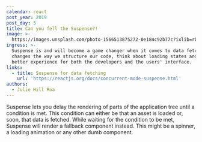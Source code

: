 ```yaml
---
calendar: react
post_year: 2019
post_day: 5
title: Can you fell the Suspense?!
image: >-
  https://images.unsplash.com/photo-1566513875272-0e184c92b77c?ixlib=rb-1.2.1&ixid=eyJhcHBfaWQiOjEyMDd9&auto=format&fit=crop&w=2700&q=80
ingress: >-
  Suspense is and will become a game changer when it comes to data fetching. It
  changes the way we structure our code, think about loading states and gives a
  better experience for both the developers and the users' interface.
links:
  - title: Suspense for data fetching
    url: 'https://reactjs.org/docs/concurrent-mode-suspense.html'
authors:
  - Julie Hill Roa
---
```





Suspense lets you delay the rendering of parts of the application tree until a condition is met. This condition can either be that an asset is loaded or, soon, that data is fetched. While waiting for the condition to be met, Suspense will render a fallback component instead. This might be a spinner, a loading animation or any other dumb component.
